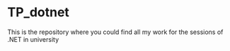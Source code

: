 # TP_dotnet
This is the repository where you could find all my work for the sessions of .NET in university
